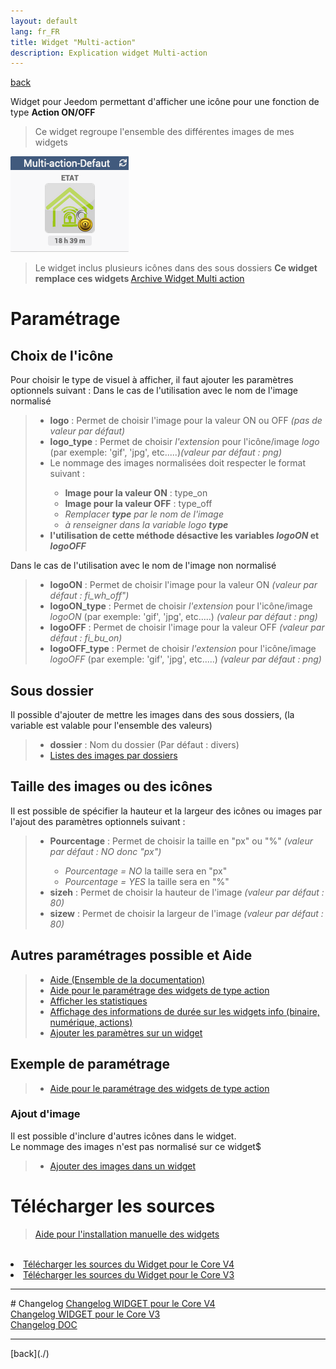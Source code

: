 ```yaml
---
layout: default
lang: fr_FR
title: Widget "Multi-action"
description: Explication widget Multi-action
---
```

[back](./)

Widget pour Jeedom permettant d'afficher une icône pour une fonction de type <b>Action ON/OFF</b>
<blockquote>
    Ce widget regroupe l'ensemble des différentes images de mes widgets
</blockquote>

<p><img src="../img/exemple/d/multi_action.png" alt="Resultat" /></p>

> Le widget inclus plusieurs icônes dans des sous dossiers
> <b>Ce widget remplace ces widgets </b><a href="Archive_WIDGET_d_Multiaction">Archive Widget Multi action</a>

# Paramétrage
## Choix de l'icône
Pour choisir le type de visuel à afficher, il faut ajouter les paramètres optionnels suivant :
Dans le cas de l'utilisation avec le nom de l'image normalisé
<blockquote>
    <ul>
        <li><b>logo</b> : Permet de choisir l'image pour la valeur ON ou OFF <i>(pas de valeur par défaut)</i></li>
        <li><b>logo_type</b> : Permet de choisir <i>l'extension</i> pour l'icône/image <i>logo</i> (par exemple: 'gif', 'jpg', etc.....)<i>(valeur par défaut : png)</i></li>
        <li>Le nommage des images normalisées doit respecter le format suivant :</li>
        <ul>
            <li><b>Image pour la valeur ON</b> : type_on</li>
            <li><b>Image pour la valeur OFF</b> : type_off</li>
            <li><i>Remplacer <b>type</b> par le nom de l'image</i></li>
            <li><i>à renseigner dans la variable logo <b>type</b></i></li>
        </ul>
        <li><b>l'utilisation de cette méthode désactive les variables <i>logoON</i> et <i>logoOFF</i></b> </li>
    </ul>
</blockquote>
Dans le cas de l'utilisation avec le nom de l'image non normalisé
<blockquote>
    <ul>
        <li><b>logoON</b> : Permet de choisir l'image pour la valeur ON <i>(valeur par défaut : fi_wh_off")</i></li>
        <li><b>logoON_type</b> : Permet de choisir <i>l'extension</i> pour l'icône/image <i>logoON</i> (par exemple: 'gif', 'jpg', etc.....)<i> (valeur par défaut : png)</i></li>
        <li><b>logoOFF</b> : Permet de choisir l'image pour la valeur OFF <i>(valeur par défaut : fi_bu_on)</i></li>
        <li><b>logoOFF_type</b> : Permet de choisir <i>l'extension</i> pour l'icône/image <i>logoOFF</i> (par exemple: 'gif', 'jpg', etc.....)<i> (valeur par défaut : png)</i></li>
    </ul>
</blockquote>

## Sous dossier
Il possible d'ajouter de mettre les images dans des sous dossiers, (la variable est valable pour l'ensemble des valeurs)
<blockquote>
    <ul>
        <li><b>dossier</b> : Nom du dossier (Par défaut : divers)</li>
        <li><a href="list_img">Listes des images par dossiers</a></li>
    </ul>
</blockquote>

## Taille des images ou des icônes
Il est possible de spécifier la hauteur et la largeur des icônes ou images par l'ajout des paramètres optionnels suivant :
<blockquote>
    <ul>
        <li><b>Pourcentage</b> : Permet de choisir la taille en "px" ou "%" <i>(valeur par défaut : NO donc "px")</i></li>
        <ul>
            <li><i>Pourcentage = NO</i> la taille sera en "px"</li>
            <li><i>Pourcentage = YES</i> la taille sera en "%"</li>
        </ul>
        <li><b>sizeh</b> : Permet de choisir la hauteur de l'image <i>(valeur par défaut : 80)</i></li>
        <li><b>sizew</b> : Permet de choisir la largeur de l'image <i>(valeur par défaut : 80)</i></li>
    </ul>
</blockquote>

## Autres paramétrages possible et Aide
<blockquote>
    <ul>
        <li><a href="{{site.baseurl}}/help/{{page.lang}}/">Aide (Ensemble de la documentation)</a></li>
        <li><a href="{{site.baseurl}}/help/{{page.lang}}/config_action">Aide pour le paramétrage des widgets de type action</a></li>
        <li><a href="{{site.baseurl}}/help/{{page.lang}}/stats">Afficher les statistiques</a></li>
        <li><a href="{{site.baseurl}}/help/{{page.lang}}/stats_temps">Affichage des informations de durée sur les widgets info (binaire, numérique, actions)</a></li>
        <li><a href="{{site.baseurl}}/help/{{page.lang}}/para">Ajouter les paramètres sur un widget</a></li>
    </ul>
</blockquote>

## Exemple de paramétrage
>* <a href="{{site.baseurl}}/help/{{page.lang}}/config_action">Aide pour le paramétrage des widgets de type action</a>

### Ajout d'image
Il est possible d'inclure d'autres icônes dans le widget.<br/>
Le nommage des images n'est pas normalisé sur ce widget$
<blockquote>
    <ul>
        <li><a href="{{site.baseurl}}/help/{{page.lang}}/add_img">Ajouter des images dans un widget</a></li>
    </ul>
</blockquote>

# Télécharger les sources
><a href="{{site.baseurl}}/help/{{page.lang}}/install_manu">Aide pour l'installation manuelle des widgets</a>
<br/>

<li><a href="https://github.com/JEALG/JEEDOM-Multi_action-Defaut/tree/masterv4">Télécharger les sources du Widget pour le Core V4</a></li>
<li><a href="https://github.com/JEALG/JEEDOM-Multi_action-Defaut/tree/master">Télécharger les sources du Widget pour le Core V3</a></li>

<hr />
# Changelog
<a href="https://github.com/JEALG/JEEDOM-Multi_action-Defaut/commits/masterv4">Changelog WIDGET pour le Core V4</a><br/>
<a href="https://github.com/JEALG/JEEDOM-Multi_action-Defaut/commits/master">Changelog WIDGET pour le Core V3</a><br/>
<a href="https://github.com/JEALG/JEEDOM-Widget_JAG-doc/commits/master">Changelog DOC</a>


<hr />
[back](./)